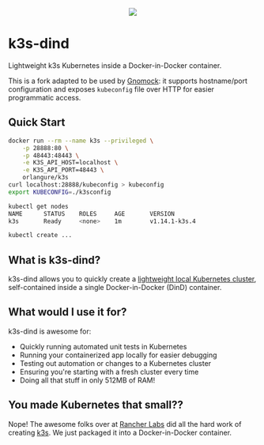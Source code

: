 <p align="center"><img src="https://github.com/unboundedsystems/k3s-dind/raw/master/k3s-dind.png" /></p>

# k3s-dind

Lightweight k3s Kubernetes inside a Docker-in-Docker container.

This is a fork adapted to be used by
[Gnomock](https://github.com/orlangure/gnomock): it supports hostname/port
configuration and exposes `kubeconfig` file over HTTP for easier programmatic
access.

## Quick Start

```bash
docker run --rm --name k3s --privileged \
    -p 28888:80 \
    -p 48443:48443 \
    -e K3S_API_HOST=localhost \
    -e K3S_API_PORT=48443 \
    orlangure/k3s
curl localhost:28888/kubeconfig > kubeconfig
export KUBECONFIG=./k3sconfig

kubectl get nodes
NAME      STATUS    ROLES     AGE       VERSION
k3s       Ready     <none>    1m        v1.14.1-k3s.4

kubectl create ...
```


## What is k3s-dind?

k3s-dind allows you to quickly create a [lightweight local Kubernetes
cluster](https://k3s.io/), self-contained inside a single Docker-in-Docker
(DinD) container.

## What would I use it for?

k3s-dind is awesome for:

* Quickly running automated unit tests in Kubernetes
* Running your containerized app locally for easier debugging
* Testing out automation or changes to a Kubernetes cluster
* Ensuring you're starting with a fresh cluster every time
* Doing all that stuff in only 512MB of RAM!

## You made Kubernetes that small??

Nope! The awesome folks over at [Rancher Labs](https://rancher.com/) did all
the hard work of creating [k3s](https://k3s.io/). We just packaged it into
a Docker-in-Docker container.
